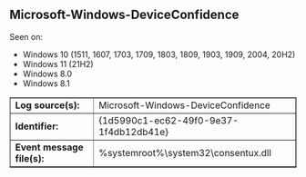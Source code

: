 ## Microsoft-Windows-DeviceConfidence

Seen on:
* Windows 10 (1511, 1607, 1703, 1709, 1803, 1809, 1903, 1909, 2004, 20H2)
* Windows 11 (21H2)
* Windows 8.0
* Windows 8.1

<table border="1" class="docutils">
  <tbody>
    <tr>
      <td><b>Log source(s):</b></td>
      <td>Microsoft-Windows-DeviceConfidence</td>
    </tr>
    <tr>
      <td><b>Identifier:</b></td>
      <td>{1d5990c1-ec62-49f0-9e37-1f4db12db41e}</td>
    </tr>
    <tr>
      <td><b>Event message file(s):</b></td>
      <td>%systemroot%\system32\consentux.dll</td>
    </tr>
  </tbody>
</table>

&nbsp;

